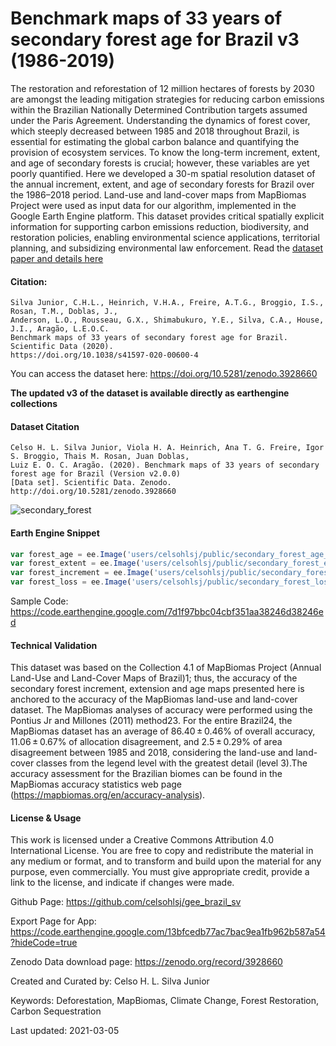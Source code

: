# Benchmark maps of 33 years of secondary forest age for Brazil v3 (1986-2019)

The restoration and reforestation of 12 million hectares of forests by 2030 are amongst the leading mitigation strategies for reducing carbon emissions within the Brazilian Nationally Determined Contribution targets assumed under the Paris Agreement. Understanding the dynamics of forest cover, which steeply decreased between 1985 and 2018 throughout Brazil, is essential for estimating the global carbon balance and quantifying the provision of ecosystem services. To know the long-term increment, extent, and age of secondary forests is crucial; however, these variables are yet poorly quantified. Here we developed a 30-m spatial resolution dataset of the annual increment, extent, and age of secondary forests for Brazil over the 1986–2018 period. Land-use and land-cover maps from MapBiomas Project were used as input data for our algorithm, implemented in the Google Earth Engine platform. This dataset provides critical spatially explicit information for supporting carbon emissions reduction, biodiversity, and restoration policies, enabling environmental science applications, territorial planning, and subsidizing environmental law enforcement. Read the [dataset paper and details here](https://www.nature.com/articles/s41597-020-00600-4)

#### Citation:

```
Silva Junior, C.H.L., Heinrich, V.H.A., Freire, A.T.G., Broggio, I.S., Rosan, T.M., Doblas, J.,
Anderson, L.O., Rousseau, G.X., Shimabukuro, Y.E., Silva, C.A., House, J.I., Aragão, L.E.O.C.
Benchmark maps of 33 years of secondary forest age for Brazil. Scientific Data (2020).
https://doi.org/10.1038/s41597-020-00600-4
```

You can access the dataset here: https://doi.org/10.5281/zenodo.3928660

**The updated v3 of the dataset is available directly as earthengine collections**

#### Dataset Citation

```
Celso H. L. Silva Junior, Viola H. A. Heinrich, Ana T. G. Freire, Igor S. Broggio, Thais M. Rosan, Juan Doblas,
Luiz E. O. C. Aragão. (2020). Benchmark maps of 33 years of secondary forest age for Brazil (Version v2.0.0)
[Data set]. Scientific Data. Zenodo. http://doi.org/10.5281/zenodo.3928660
```

![secondary_forest](https://user-images.githubusercontent.com/6677629/118372534-c07bb300-b577-11eb-87cb-5e3d807a5396.gif)

#### Earth Engine Snippet

```js
var forest_age = ee.Image('users/celsohlsj/public/secondary_forest_age_collection5_v3')
var forest_extent = ee.Image('users/celsohlsj/public/secondary_forest_extent_collection5_v3')
var forest_increment = ee.Image('users/celsohlsj/public/secondary_forest_increment_collection5_v3')
var forest_loss = ee.Image('users/celsohlsj/public/secondary_forest_loss_collection5_v3')
```

Sample Code: https://code.earthengine.google.com/7d1f97bbc04cbf351aa38246d38246ed

#### Technical Validation
This dataset was based on the Collection 4.1 of MapBiomas Project (Annual Land-Use and Land-Cover Maps of Brazil)1; thus, the accuracy of the secondary forest increment, extension and age maps presented here is anchored to the accuracy of the MapBiomas land-use and land-cover dataset. The MapBiomas analyses of accuracy were performed using the Pontius Jr and Millones (2011) method23. For the entire Brazil24, the MapBiomas dataset has an average of 86.40 ± 0.46% of overall accuracy, 11.06 ± 0.67% of allocation disagreement, and 2.5 ± 0.29% of area disagreement between 1985 and 2018, considering the land-use and land-cover classes from the legend level with the greatest detail (level 3).The accuracy assessment for the Brazilian biomes can be found in the MapBiomas accuracy statistics web page (https://mapbiomas.org/en/accuracy-analysis).

#### License & Usage
This work is licensed under a Creative Commons Attribution 4.0 International License. You are free to copy and redistribute the material in any medium or format, and to transform and build upon the material for any purpose, even commercially. You must give appropriate credit, provide a link to the license, and indicate if changes were made.

Github Page: https://github.com/celsohlsj/gee_brazil_sv

Export Page for App: https://code.earthengine.google.com/13bfcedb77ac7bac9ea1fb962b587a54?hideCode=true

Zenodo Data download page: https://zenodo.org/record/3928660

Created and Curated by: Celso H. L. Silva Junior

Keywords: Deforestation, MapBiomas, Climate Change, Forest Restoration, Carbon Sequestration

Last updated: 2021-03-05
